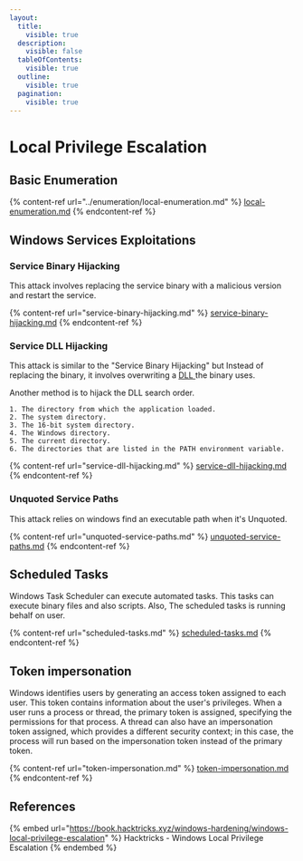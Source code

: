 ```yaml
---
layout:
  title:
    visible: true
  description:
    visible: false
  tableOfContents:
    visible: true
  outline:
    visible: true
  pagination:
    visible: true
---
```


# Local Privilege Escalation

## Basic Enumeration

{% content-ref url="../enumeration/local-enumeration.md" %}
[local-enumeration.md](../enumeration/local-enumeration.md)
{% endcontent-ref %}

## Windows Services Exploitations

### Service Binary Hijacking

This attack involves replacing the service binary with a malicious version and restart the service.

{% content-ref url="service-binary-hijacking.md" %}
[service-binary-hijacking.md](service-binary-hijacking.md)
{% endcontent-ref %}

### Service DLL Hijacking

This attack is similar to the "Service Binary Hijacking" but Instead of replacing the binary, it involves overwriting a [DLL ](https://en.wikipedia.org/wiki/Dynamic-link\_library)the binary uses.

Another method is to hijack the DLL search order.

```
1. The directory from which the application loaded.
2. The system directory.
3. The 16-bit system directory.
4. The Windows directory. 
5. The current directory.
6. The directories that are listed in the PATH environment variable.
```

{% content-ref url="service-dll-hijacking.md" %}
[service-dll-hijacking.md](service-dll-hijacking.md)
{% endcontent-ref %}

### Unquoted Service Paths

This attack relies on windows find an executable path when it's Unquoted.

{% content-ref url="unquoted-service-paths.md" %}
[unquoted-service-paths.md](unquoted-service-paths.md)
{% endcontent-ref %}

## Scheduled Tasks

Windows Task Scheduler can execute automated tasks. This tasks can execute binary files and also scripts. Also, The scheduled tasks is running behalf on user.

{% content-ref url="scheduled-tasks.md" %}
[scheduled-tasks.md](scheduled-tasks.md)
{% endcontent-ref %}

## Token impersonation

Windows identifies users by generating an access token assigned to each user. This token contains information about the user's privileges. When a user runs a process or thread, the primary token is assigned, specifying the permissions for that process. A thread can also have an impersonation token assigned, which provides a different security context; in this case, the process will run based on the impersonation token instead of the primary token.

{% content-ref url="token-impersonation.md" %}
[token-impersonation.md](token-impersonation.md)
{% endcontent-ref %}

## References

{% embed url="https://book.hacktricks.xyz/windows-hardening/windows-local-privilege-escalation" %}
Hacktricks - Windows Local Privilege Escalation
{% endembed %}
